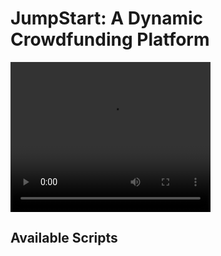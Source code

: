 # JumpStart: A Dynamic Crowdfunding Platform

<video width="320" height="240" autoplay loop>
 <source src='https://github.com/HarshaExplorer/JumpStart/raw/main/private/1-Landing_Page.mp4' />  
</video>




## Available Scripts
